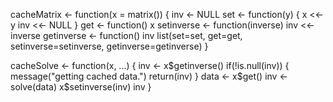 cacheMatrix <- function(x = matrix()) {
inv <- NULL
set <- function(y) {
x <<- y
inv <<- NULL
}
get <- function() x
setinverse <- function(inverse) inv <<- inverse
getinverse <- function() inv
list(set=set, get=get, setinverse=setinverse, getinverse=getinverse)
}

cacheSolve <- function(x, ...) {
inv <- x$getinverse()
if(!is.null(inv)) {
message("getting cached data.")
return(inv)
}
data <- x$get()
inv <- solve(data)
x$setinverse(inv)
inv
}
